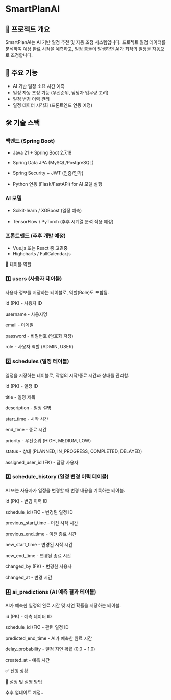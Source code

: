 # SmartPlanAI

## 📌 프로젝트 개요
 
SmartPlanAI는 AI 기반 일정 추천 및 자동 조정 시스템입니다. 프로젝트 일정 데이터를 분석하여 예상 완료 시점을 예측하고, 일정 충돌이 발생하면 AI가 최적의 일정을 자동으로 조정합니다.

## 🚀 주요 기능

* AI 기반 일정 소요 시간 예측
* 일정 자동 조정 기능 (우선순위, 담당자 업무량 고려)
* 일정 변경 이력 관리
* 일정 데이터 시각화 (프론트엔드 연동 예정)

## 🛠 기술 스택

### 백엔드 (Spring Boot)

* Java 21 + Spring Boot 2.7.18

* Spring Data JPA (MySQL/PostgreSQL)

* Spring Security + JWT (인증/인가)

* Python 연동 (Flask/FastAPI) for AI 모델 실행

### AI 모델

* Scikit-learn / XGBoost (일정 예측)

* TensorFlow / PyTorch (추후 시계열 분석 적용 예정)

### 프론트엔드 (추후 개발 예정)

* Vue.js 또는 React 중 고민중
* Highcharts / FullCalendar.js

📌 테이블 역할

### 1️⃣ users (사용자 테이블)

사용자 정보를 저장하는 테이블로, 역할(Role)도 포함됨.

id (PK) - 사용자 ID

username - 사용자명

email - 이메일

password - 비밀번호 (암호화 저장)

role - 사용자 역할 (ADMIN, USER)

### 2️⃣ schedules (일정 테이블)

일정을 저장하는 테이블로, 작업의 시작/종료 시간과 상태를 관리함.

id (PK) - 일정 ID

title - 일정 제목

description - 일정 설명

start_time - 시작 시간

end_time - 종료 시간

priority - 우선순위 (HIGH, MEDIUM, LOW)

status - 상태 (PLANNED, IN_PROGRESS, COMPLETED, DELAYED)

assigned_user_id (FK) - 담당 사용자

### 3️⃣ schedule_history (일정 변경 이력 테이블)

AI 또는 사용자가 일정을 변경할 때 변경 내용을 기록하는 테이블.

id (PK) - 변경 이력 ID

schedule_id (FK) - 변경된 일정 ID

previous_start_time - 이전 시작 시간

previous_end_time - 이전 종료 시간

new_start_time - 변경된 시작 시간

new_end_time - 변경된 종료 시간

changed_by (FK) - 변경한 사용자

changed_at - 변경 시간

### 4️⃣ ai_predictions (AI 예측 결과 테이블)

AI가 예측한 일정의 완료 시간 및 지연 확률을 저장하는 테이블.

id (PK) - 예측 데이터 ID

schedule_id (FK) - 관련 일정 ID

predicted_end_time - AI가 예측한 완료 시간

delay_probability - 일정 지연 확률 (0.0 ~ 1.0)

created_at - 예측 시간

✅ 진행 상황



📌 설정 및 실행 방법

추후 업데이트 예정..
